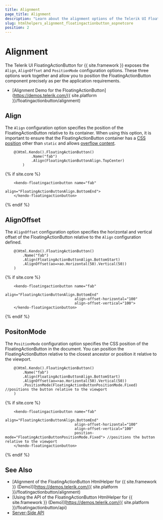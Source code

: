 ```yaml
---
title: Alignment
page_title: Alignment
description: "Learn about the alignment options of the Telerik UI FloatingActionButton component for {{ site.framework }} and learn how to configure the positioning of the widget."
slug: htmlhelpers_alignment_floatingactionbutton_aspnetcore
position: 2
---
```


# Alignment

The Telerik UI FloatingActionButton for {{ site.framework }} exposes the `Align`, `AlignOffset` and `PositionMode` configuration options. These three options work together and allow you to position the FloatingActionButton component precisely as per the application requirements.


* [Alignment Demo for the FloatingActionButton](https://demos.telerik.com/{{ site.platform }}/floatingactionbutton/alignment)

## Align

The `Align` configuration option specifies the position of the FloatingActionButton relative to its container. When using this option, it is important to ensure that the FloatingActionButton container has a [CSS position](https://developer.mozilla.org/en-US/docs/Web/CSS/position) other than `static` and allows [overflow content](https://developer.mozilla.org/en-US/docs/Web/CSS/overflow). 

```HtmlHelper
    @(Html.Kendo().FloatingActionButton()
            .Name("fab")
            .Align(FloatingActionButtonAlign.TopCenter)
        )   
```
{% if site.core %}
```TagHelper
    <kendo-floatingactionbutton name="fab"
                                align="FloatingActionButtonAlign.BottomEnd">
    </kendo-floatingactionbutton>
```
{% endif %}

## AlignOffset

The `AlignOffset` configuration option specifies the horizontal and vertical offset of the FloatingActionButton relative to the `Align` configuration defined.

```HtmlHelper
    @(Html.Kendo().FloatingActionButton()
        .Name("fab")
        .Align(FloatingActionButtonAlign.BottomStart)
        .AlignOffset(ao=>ao.Horizontal(50).Vertical(50))
    )
```
{% if site.core %}
```TagHelper
    <kendo-floatingactionbutton name="fab"
                                align="FloatingActionButtonAlign.BottomEnd"
                                align-offset-horizontal="100"
                                align-offset-vertical="100">
    </kendo-floatingactionbutton>
```
{% endif %}

## PositonMode

The `PositionMode` configuration option specifies the CSS position of the FloatingActionButton in the document. You can position the FloatingActionButton relative to the closest ancestor or position it relative to the viewport.

```HtmlHelper
    @(Html.Kendo().FloatingActionButton()
        .Name("fab")
        .Align(FloatingActionButtonAlign.BottomStart)
        .AlignOffset(ao=>ao.Horizontal(50).Vertical(50))
        .PositionMode(FloatingActionButtonPositionMode.Fixed) //positions the button relative to the viewport
    )
```
{% if site.core %}
```TagHelper
    <kendo-floatingactionbutton name="fab"
                                align="FloatingActionButtonAlign.BottomEnd"
                                align-offset-horizontal="100"
                                align-offset-vertical="100"
                                position-mode="FloatingActionButtonPositionMode.Fixed"> //positions the button relative to the viewport
    </kendo-floatingactionbutton>
```
{% endif %}

## See Also

* [Alignment of the FloatingActionButton HtmlHelper for {{ site.framework }} (Demo)](https://demos.telerik.com/{{ site.platform }}/floatingactionbutton/alignment)
* [Using the API of the FloatingActionButton HtmlHelper for {{ site.framework }} (Demo)](https://demos.telerik.com/{{ site.platform }}/floatingactionbutton/api)
* [Server-Side API](/api/floatingactionbutton)

